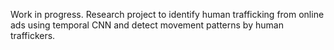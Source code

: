 Work in progress.
Research project to identify human trafficking from online ads using temporal CNN and detect movement patterns by human traffickers.
